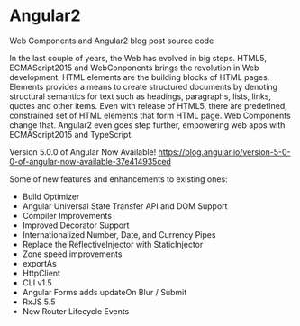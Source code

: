 # Angular2
Web Components and Angular2 blog post source code

In the last couple of years, the Web has evolved in big steps. HTML5, ECMAScript2015 and WebConponents brings the revolution in Web development.
HTML elements are the building blocks of HTML pages. Elements provides a means to create structured documents by denoting structural semantics for text such as headings, paragraphs, lists, links, quotes and other items.
Even with release of HTML5, there are predefined, constrained set of HTML elements that form HTML page.
Web Components change that. 
Angular2 even goes step further, empowering web apps with ECMAScript2015 and TypeScript.

Version 5.0.0 of Angular Now Available!
https://blog.angular.io/version-5-0-0-of-angular-now-available-37e414935ced

Some of new features and enhancements to existing ones:
- Build Optimizer
- Angular Universal State Transfer API and DOM Support
- Compiler Improvements
- Improved Decorator Support
- Internationalized Number, Date, and Currency Pipes
- Replace the ReflectiveInjector with StaticInjector
- Zone speed improvements
- exportAs
- HttpClient
- CLI v1.5
- Angular Forms adds updateOn Blur / Submit
- RxJS 5.5
- New Router Lifecycle Events
